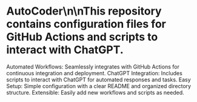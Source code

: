 # AutoCoder\n\nThis repository contains configuration files for GitHub Actions and scripts to interact with ChatGPT.
Automated Workflows: Seamlessly integrates with GitHub Actions for continuous integration and deployment.
ChatGPT Integration: Includes scripts to interact with ChatGPT for automated responses and tasks.
Easy Setup: Simple configuration with a clear README and organized directory structure.
Extensible: Easily add new workflows and scripts as needed.

